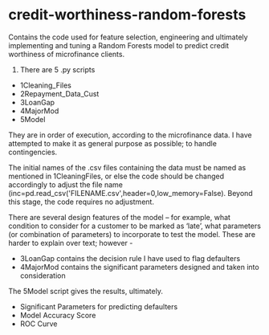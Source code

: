 # credit-worthiness-random-forests
Contains the code used for feature selection, engineering and ultimately implementing and tuning a Random Forests model to predict credit worthiness of microfinance clients.
1.	There are 5 .py scripts 
- 1Cleaning_Files
- 2Repayment_Data_Cust
- 3LoanGap
- 4MajorMod
- 5Model

They are in order of execution, according to the microfinance data. I have attempted to make it as general purpose as possible; to handle contingencies. 

The initial names of the .csv files containing the data must be named as mentioned in 1CleaningFiles, or else the code should be changed accordingly to adjust the file name (inc=pd.read_csv('FILENAME.csv',header=0,low_memory=False). Beyond this stage, the code requires no adjustment.

There are several design features of the model – for example, what condition to consider for a customer to be marked as ‘late’, what parameters (or combination of parameters) to incorporate to test the model. These are harder to explain over text; however -
- 3LoanGap contains the decision rule I have used to flag defaulters
- 4MajorMod contains the significant parameters designed and taken into consideration

The 5Model script gives the results, ultimately.
- Significant Parameters for predicting defaulters
- Model Accuracy Score
- ROC Curve
